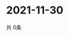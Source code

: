 # 2021-11-30
  共 0条

  <!-- BEGIN -->
  <!-- 最后更新时间Tue Nov 30 2021 23:03:21 GMT+0000 (Coordinated Universal Time) -->
  
  <!-- END -->
  
  
